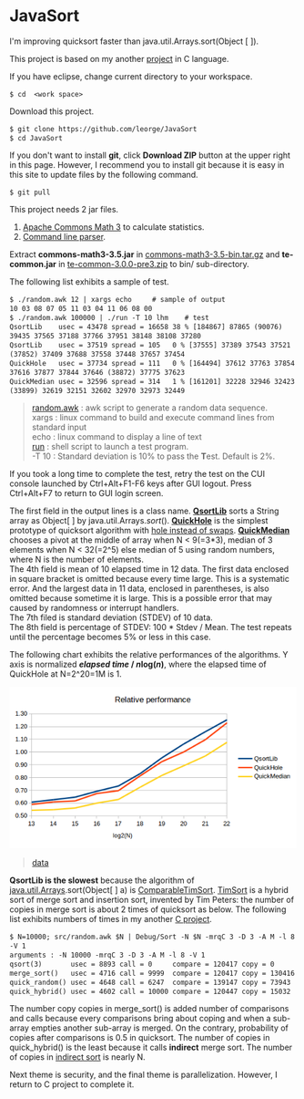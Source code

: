 # JavaSort

I'm improving quicksort faster than java.util.Arrays.sort(Object [ ]).

This project is based on my another
[project](https://github.com/leorge/qmisort)
in C language.

If you have eclipse,
change current directory to your workspace.

    $ cd  <work space>

Download this project.  

    $ git clone https://github.com/leorge/JavaSort
    $ cd JavaSort
If you don't want to install **git**,
click **Download ZIP** button at the upper right in this page.
However, I recommend you to install git
because it is easy in this site to update files by the following command.  

    $ git pull

This project needs 2 jar files.

1. [Apache Commons Math 3](https://commons.apache.org/math/download_math.cgi)
to calculate statistics.
1. [Command line parser](http://te-code.sourceforge.net/).

Extract **commons-math3-3.5.jar** in
[commons-math3-3.5-bin.tar.gz](http://www.us.apache.org/dist//commons/math/binaries/commons-math3-3.5-bin.tar.gz)
and **te-common.jar** in
[te-common-3.0.0-pre3.zip](http://sourceforge.net/projects/te-code/files/latest/download?source=files)
to bin/ sub-directory.  

The following list exhibits a sample of test.

    $ ./random.awk 12 | xargs echo     # sample of output
    10 03 08 07 05 11 03 04 11 06 08 00
    $ ./random.awk 100000 | ./run -T 10 lhm    # test
    QsortLib    usec = 43478 spread = 16658 38 % [184867] 87865 (90076) 39435 37565 37188 37766 37951 38148 38108 37280
    QsortLib    usec = 37519 spread = 105   0 % [37555] 37389 37543 37521 (37852) 37409 37688 37558 37448 37657 37454
    QuickHole   usec = 37734 spread = 111   0 % [164494] 37612 37763 37854 37616 37877 37844 37646 (38872) 37775 37623
    QuickMedian usec = 32596 spread = 314   1 % [161201] 32228 32946 32423 (33899) 32619 32151 32602 32970 32973 32449
> [random.awk](https://github.com/leorge/JavaSort/blob/master/random.awk)
: awk script to generate a random data sequence.  
xargs : linux command to build and execute command lines from standard input  
echo : linux command to  display a line of text  
[run](https://github.com/leorge/JavaSort/blob/master/run)
: shell script to launch a test program.  
-T 10 : Standard deviation is 10% to pass the **T**est.
Default is 2%.  

If you took a long time to complete the test,
retry the test on the CUI console
launched by Ctrl+Alt+F1-F6 keys after GUI logout.
Press Ctrl+Alt+F7 to return to GUI login screen.  

The first field in the output lines is a class name.
[**QsortLib**](https://github.com/leorge/JavaSort/blob/master/src/com/github/leorge/sort/QsortLib.java)
sorts a String array as Object[ ] by java.util.Arrays.*sort*().
[**QuickHole**](https://github.com/leorge/JavaSort/blob/master/src/com/github/leorge/sort/QuickHole.java)
is the simplest prototype of quicksort algorithm with
[hole instead of swaps](https://github.com/leorge/qmisort/wiki/Hole-instead-of-swaps).
[**QuickMedian**](https://github.com/leorge/JavaSort/blob/master/src/com/github/leorge/sort/QuickMedian.java)
chooses a pivot at the middle of array when N \< 9(=3\*3),
median of 3 elements when N \< 32(=2^5) else median of 5 using random numbers,
where N is the number of elements.  
The 4th field is mean of 10 elapsed time in 12 data.
The first data enclosed in square bracket is omitted because every time large.
This is a systematic error.
And the largest data in 11 data, enclosed in parentheses, is also omitted because sometime it is large.
This is a possible error that may caused by randomness or interrupt handlers.  
The 7th filed is standard deviation (STDEV) of 10 data.  
The 8th field is percentage of STDEV: 100 \* Stdev / Mean.
The test repeats until the percentage becomes 5% or less in this case.

The following chart exhibits the relative performances of the algorithms.
Y axis is normalized ***elapsed time* / *n*log(*n*)**,
where the elapsed time of QuickHole at N=2^20=1M is 1.

![performance](https://github.com/leorge/JavaSort/blob/master/performance.png)  
> [data](https://github.com/leorge/JavaSort/blob/master/compare.sh)

**QsortLib is the slowest** because the algorithm of
[java.util.Arrays](http://grepcode.com/file/repository.grepcode.com/java/root/jdk/openjdk/7u40-b43/java/util/Arrays.java?av=f).sort(Object[ ] a)
is
[ComparableTimSort](http://grepcode.com/file/repository.grepcode.com/java/root/jdk/openjdk/7u40-b43/java/util/ComparableTimSort.java#ComparableTimSort.sort%28java.lang.Object%5B%5D%29).
[TimSort](https://en.wikipedia.org/wiki/Timsort) is a hybrid sort of merge sort and insertion sort,
invented by Tim Peters:
the number of copies in merge sort is about 2 times of quicksort as below.
The following list exhibits numbers of times in my another
[C project](https://github.com/leorge/qmisort/wiki/Hybrid-sort).

    $ N=10000; src/random.awk $N | Debug/Sort -N $N -mrqC 3 -D 3 -A M -l 8 -V 1
    arguments : -N 10000 -mrqC 3 -D 3 -A M -l 8 -V 1
    qsort(3)       usec = 8893 call = 0     compare = 120417 copy = 0
    merge_sort()   usec = 4716 call = 9999  compare = 120417 copy = 130416
    quick_random() usec = 4648 call = 6247  compare = 139147 copy = 73943
    quick_hybrid() usec = 4602 call = 10000 compare = 120447 copy = 15032
The number copy copies in merge_sort() is added number of comparisons and calls
because every comparisons bring about coping and when a sub-array empties another sub-array is merged.
On the contrary, probability of copies after comparisons is 0.5 in quicksort.
The number of copies in quick_hybrid() is the least because it calls **indirect** merge sort.
The number of copies in
[indirect sort](https://github.com/leorge/qmisort/wiki/Indirect-sort)
is nearly N.

Next theme is security,
and the final theme is parallelization.
However, I return to C project to complete it.
